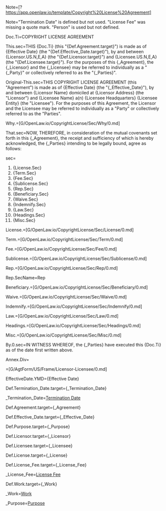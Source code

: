 Note=[?https://app.openlaw.io/template/Copyright%20License%20Agreement]

Note="Termination Date" is defined but not used.  "License Fee" was missing a quote mark.  "Person" is used but not defined.


Doc.Ti=COPYRIGHT LICENSE AGREEMENT

This.sec=THIS {Doc.Ti} (this "{Def.Agreement.target}") is made as of {Effective Date} (the "{Def.Effective_Date.target}"), by and between {Licensor.US.N,E,A} (the "{Def.Licensor.target}") and {Licensee.US.N,E,A} (the "{Def.Licensee.target}"). For the purposes of this {_Agreement}, the {_Licensor} and the {_Licensee} may be referred to individually as a "{_Party}" or collectively referred to as the "{_Parties}".


Original-This.sec=THIS COPYRIGHT LICENSE AGREEMENT (this "Agreement") is made as of {Effective Date} (the "{_Effective_Date}"), by and between {Licensor Name} domiciled at {Licensor Address} (the "Licensor") and {Licensee Name} a(n) {Licensee Headquarters} {Licensee Entity} (the "Licensee"). For the purposes of this Agreement, the Licensor and the Licensee may be referred to individually as a "Party" or collectively referred to as the "Parties".

Why.=[G/OpenLaw.io/CopyrightLicense/Sec/Why/0.md]

That.sec=NOW, THEREFORE, in consideration of the mutual covenants set forth in this {_Agreement}, the receipt and sufficiency of which is hereby acknowledged, the {_Parties} intending to be legally bound, agree as follows:

sec=<ol><li>{License.Sec}<li>{Term.Sec}<li>{Fee.Sec}<li>{Sublicense.Sec}<li>{Rep.Sec}<li>{Beneficiary.Sec}<li>{Waive.Sec}<li>{Indemnify.Sec}<li>{Law.Sec}<li>{Headings.Sec}<li>{Misc.Sec}</ol>

License.=[G/OpenLaw.io/CopyrightLicense/Sec/License/0.md]

Term.=[G/OpenLaw.io/CopyrightLicense/Sec/Term/0.md]

Fee.=[G/OpenLaw.io/CopyrightLicense/Sec/Fee/0.md]

Sublicense.=[G/OpenLaw.io/CopyrightLicense/Sec/Sublicense/0.md]

Rep.=[G/OpenLaw.io/CopyrightLicense/Sec/Rep/0.md]

Rep.SecName=Rep

Beneficiary.=[G/OpenLaw.io/CopyrightLicense/Sec/Beneficiary/0.md]

Waive.=[G/OpenLaw.io/CopyrightLicense/Sec/Waive/0.md]

Indemnify.=[G/OpenLaw.io/CopyrightLicense/Sec/Indemnify/0.md]

Law.=[G/OpenLaw.io/CopyrightLicense/Sec/Law/0.md]

Headings.=[G/OpenLaw.io/CopyrightLicense/Sec/Headings/0.md]

Misc.=[G/OpenLaw.io/CopyrightLicense/Sec/Misc/0.md]

By.0.sec=IN WITNESS WHEREOF, the {_Parties} have executed this {Doc.Ti} as of the date first written above.

Annex.Div=</i>

=[G/AgtForm/US/Frame/Licensor-Licensee/0.md]

EffectiveDate.YMD={Effective Date}

Def.Termination_Date.target={_Termination_Date}

_Termination_Date=<a href="#Def.Termination_Date.sec" class="definedterm">Termination Date</a>

Def.Agreement.target={_Agreement}

Def.Effective_Date.target={_Effective_Date}

Def.Purpose.target={_Purpose}

Def.Licensor.target={_Licensor}

Def.Licensee.target={_Licensee}

Def.License.target={_License}

Def.License_Fee.target={_License_Fee}

_License_Fee=<a href="#Def.License_Fee.sec" class="definedterm">License Fee</a>

Def.Work.target={_Work}

_Work=<a href="#Def.Work.sec" class="definedterm">Work</a>

_Purpose=<a href="#Def.Purpose.sec" class="definedterm">Purpose</a>